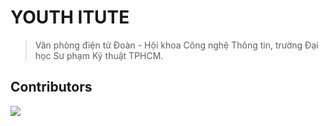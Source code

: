 # YOUTH ITUTE

> Văn phòng điện tử Đoàn - Hội khoa Công nghệ Thông tin, trường Đại học Sư phạm Kỹ thuật TPHCM.

## Contributors

[![](https://avatars.githubusercontent.com/u/33385777?v=4&s=64)](https://fb.com/01.tien) 
